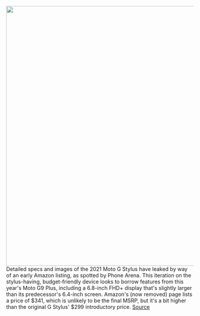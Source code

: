 <img src='https://cdn.vox-cdn.com/thumbor/Q9Zx0I07Mz8bXhX8KiBDWx6pKlM=/0x0:2000x1000/1200x800/filters:focal(840x340:1160x660)/cdn.vox-cdn.com/uploads/chorus_image/image/68486041/Moto_G_Stylus_2021_leaked.0.jpg' width='700px' /><br/>
Detailed specs and images of the 2021 Moto G Stylus have leaked by way of an early Amazon listing, as spotted by Phone Arena. This iteration on the stylus-having, budget-friendly device looks to borrow features from this year's Moto G9 Plus, including a 6.8-inch FHD+ display that's slightly larger than its predecessor's 6.4-inch screen. Amazon's (now removed) page lists a price of $341, which is unlikely to be the final MSRP, but it's a bit higher than the original G Stylus' $299 introductory price.
<a href='https://www.theverge.com/2020/12/9/22165594/moto-g-stylus-2021-leak-screen-price'> Source <a/>